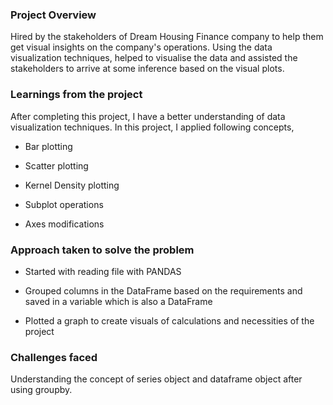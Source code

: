 ### Project Overview

 Hired by the stakeholders of Dream Housing Finance company to help them get visual insights on the company's operations. Using the data visualization techniques, helped to visualise the data and assisted the stakeholders to arrive at some inference based on the visual plots.


### Learnings from the project

 After completing this project, I have a better understanding of data visualization techniques. In this project, I applied following concepts,

- Bar plotting

- Scatter plotting

- Kernel Density plotting

- Subplot operations

- Axes modifications


### Approach taken to solve the problem

 - Started with reading file with PANDAS

- Grouped columns in the DataFrame based on the requirements and saved in a variable which is also a DataFrame

- Plotted a graph to create visuals of calculations and necessities of the project


### Challenges faced

 Understanding the concept of series object and dataframe object after using groupby.


